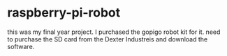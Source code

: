 # raspberry-pi-robot
this was my final year project. I purchased the gopigo robot kit for it. need to purchase the SD card from the Dexter Industreis and download the software.
